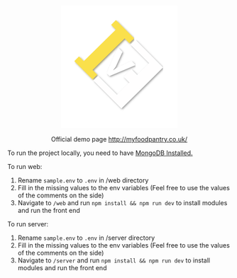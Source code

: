 <div align="center">
    <img src="./git_assets/logo.png" />

Official demo page <a href="http://myfoodpantry.co.uk/">http://myfoodpantry.co.uk/</a>
</div>

To run the project locally, you need to have <a target="_blank" href="https://docs.mongodb.com/manual/installation/">MongoDB Installed.</a>

To run web:

1. Rename `sample.env` to `.env` in /web directory
2. Fill in the missing values to the env variables (Feel free to use the values of the comments on the side)
3. Navigate to `/web` and run `npm install && npm run dev` to install modules and run the front end


To run server:

1. Rename `sample.env` to `.env` in /server directory
2. Fill in the missing values to the env variables (Feel free to use the values of the comments on the side)
3. Navigate to `/server` and run `npm install && npm run dev` to install modules and run the front end
